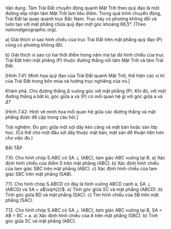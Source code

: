 Vận dụng. Tâm Trái Đất chuyển động quanh Mặt Trời theo quỹ đạo là một đường elip nhận tâm Mặt Trời làm tiêu điểm. Trong quá trình chuyển động, Trái Đất lại quay quanh trục Bắc Nam. Trục này có phương không đổi và luôn tạo với mặt phẳng chứa quỹ đạo một góc khoảng 66,5°. (Theo nationalgeographic.org).

a) Giải thích vì sao hình chiếu của trục Trái Đất trên mặt phẳng quỹ đạo (P) cũng có phương không đổi.

b) Giải thích vì sao có hai thời điểm trong năm mà tại đó hình chiếu của trục Trái Đất trên mặt phẳng (P) thuộc đường thẳng nối tâm Mặt Trời và tâm Trái Đất.

[Hình 7.41: Minh họa quỹ đạo của Trái Đất quanh Mặt Trời, thể hiện các vị trí của Trái Đất trong bốn mùa và hướng trục nghiêng của nó.]

Khám phá. Cho đường thẳng $\Delta$ vuông góc với mặt phẳng (P). Khi đó, với một đường thẳng a bất kì, góc giữa a và (P) có mối quan hệ gì với góc giữa a và $\Delta$?

[Hình 7.42: Hình vẽ minh họa mối quan hệ giữa các đường thẳng và mặt phẳng được đề cập trong câu hỏi.]

Trải nghiệm. Đo góc giữa một sợi dây kéo căng và mặt bàn hoặc sàn lớp học. (Có thể cho một đầu sợi dây thuộc mặt bàn, mặt sàn để thuận tiện hơn cho việc đo.)

BÀI TẬP

7.10. Cho hình chóp S.ABC có SA $\perp$ (ABC), tam giác ABC vuông tại B.
a) Xác định hình chiếu của điểm S trên mặt phẳng (ABC).
b) Xác định hình chiếu của tam giác SBC trên mặt phẳng (ABC).
c) Xác định hình chiếu của tam giác SBC trên mặt phẳng (SAB).

7.11. Cho hình chóp S.ABCD có đáy là hình vuông ABCD cạnh a, SA $\perp$ (ABCD) và SA = a$\sqrt{2}$.
a) Tính góc giữa SC và mặt phẳng (ABCD).
b) Tính góc giữa BD và mặt phẳng (SAC).
c) Tìm hình chiếu của SB trên mặt phẳng (SAC).

7.12. Cho hình chóp S.ABC có SA $\perp$ (ABC), tam giác ABC vuông tại B, SA = AB = BC = a.
a) Xác định hình chiếu của A trên mặt phẳng (SBC).
b) Tính góc giữa SC và mặt phẳng (ABC).